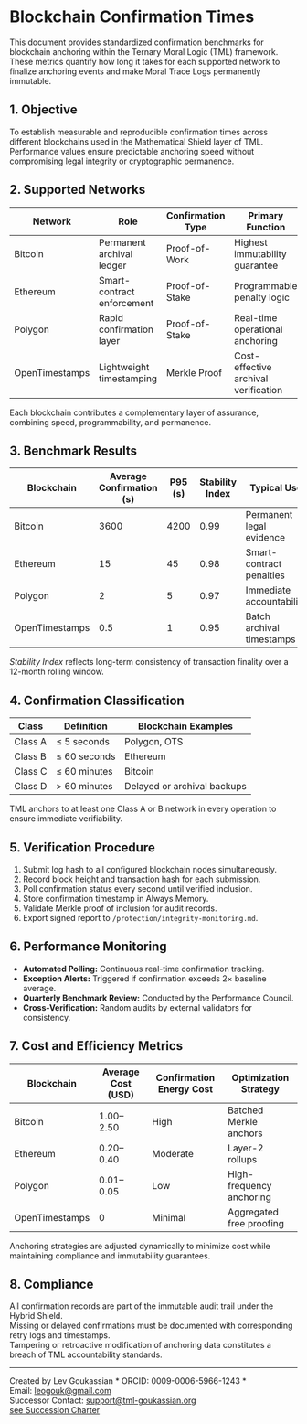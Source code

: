 # Blockchain Confirmation Times

This document provides standardized confirmation benchmarks for blockchain anchoring within the Ternary Moral Logic (TML) framework.  
These metrics quantify how long it takes for each supported network to finalize anchoring events and make Moral Trace Logs permanently immutable.

## 1. Objective

To establish measurable and reproducible confirmation times across different blockchains used in the Mathematical Shield layer of TML.  
Performance values ensure predictable anchoring speed without compromising legal integrity or cryptographic permanence.

## 2. Supported Networks

| Network | Role | Confirmation Type | Primary Function |
|----------|------|------------------|------------------|
| Bitcoin | Permanent archival ledger | Proof-of-Work | Highest immutability guarantee |
| Ethereum | Smart-contract enforcement | Proof-of-Stake | Programmable penalty logic |
| Polygon | Rapid confirmation layer | Proof-of-Stake | Real-time operational anchoring |
| OpenTimestamps | Lightweight timestamping | Merkle Proof | Cost-effective archival verification |

Each blockchain contributes a complementary layer of assurance, combining speed, programmability, and permanence.

## 3. Benchmark Results

| Blockchain | Average Confirmation (s) | P95 (s) | Stability Index | Typical Use |
|-------------|--------------------------|----------|----------------|--------------|
| Bitcoin | 3600 | 4200 | 0.99 | Permanent legal evidence |
| Ethereum | 15 | 45 | 0.98 | Smart-contract penalties |
| Polygon | 2 | 5 | 0.97 | Immediate accountability |
| OpenTimestamps | 0.5 | 1 | 0.95 | Batch archival timestamps |

*Stability Index* reflects long-term consistency of transaction finality over a 12-month rolling window.

## 4. Confirmation Classification

| Class | Definition | Blockchain Examples |
|--------|-------------|---------------------|
| Class A | ≤ 5 seconds | Polygon, OTS |
| Class B | ≤ 60 seconds | Ethereum |
| Class C | ≤ 60 minutes | Bitcoin |
| Class D | > 60 minutes | Delayed or archival backups |

TML anchors to at least one Class A or B network in every operation to ensure immediate verifiability.

## 5. Verification Procedure

1. Submit log hash to all configured blockchain nodes simultaneously.  
2. Record block height and transaction hash for each submission.  
3. Poll confirmation status every second until verified inclusion.  
4. Store confirmation timestamp in Always Memory.  
5. Validate Merkle proof of inclusion for audit records.  
6. Export signed report to `/protection/integrity-monitoring.md`.

## 6. Performance Monitoring

- **Automated Polling:** Continuous real-time confirmation tracking.  
- **Exception Alerts:** Triggered if confirmation exceeds 2× baseline average.  
- **Quarterly Benchmark Review:** Conducted by the Performance Council.  
- **Cross-Verification:** Random audits by external validators for consistency.

## 7. Cost and Efficiency Metrics

| Blockchain | Average Cost (USD) | Confirmation Energy Cost | Optimization Strategy |
|-------------|-------------------|---------------------------|------------------------|
| Bitcoin | 1.00–2.50 | High | Batched Merkle anchors |
| Ethereum | 0.20–0.40 | Moderate | Layer-2 rollups |
| Polygon | 0.01–0.05 | Low | High-frequency anchoring |
| OpenTimestamps | 0 | Minimal | Aggregated free proofing |

Anchoring strategies are adjusted dynamically to minimize cost while maintaining compliance and immutability guarantees.

## 8. Compliance

All confirmation records are part of the immutable audit trail under the Hybrid Shield.  
Missing or delayed confirmations must be documented with corresponding retry logs and timestamps.  
Tampering or retroactive modification of anchoring data constitutes a breach of TML accountability standards.

---

Created by Lev Goukassian * ORCID: 0009-0006-5966-1243 *  
   Email: leogouk@gmail.com  
   Successor Contact: support@tml-goukassian.org  
   [see Succession Charter](/TML-SUCCESSION-CHARTER.md)
